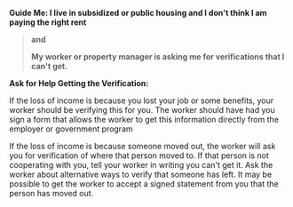 **Guide Me: I live in subsidized or public housing and I don't think I
am paying the right rent**

> **and**
>
> **My worker or property manager is asking me for verifications that I
> can't get.**

**Ask for Help Getting the Verification:**

If the loss of income is because you lost your job or some benefits,
your worker should be verifying this for you. The worker should have had
you sign a form that allows the worker to get this information directly
from the employer or government program

If the loss of income is because someone moved out, the worker will ask
you for verification of where that person moved to. If that person is
not cooperating with you, tell your worker in writing you can't get it.
Ask the worker about alternative ways to verify that someone has left.
It may be possible to get the worker to accept a signed statement from
you that the person has moved out.
